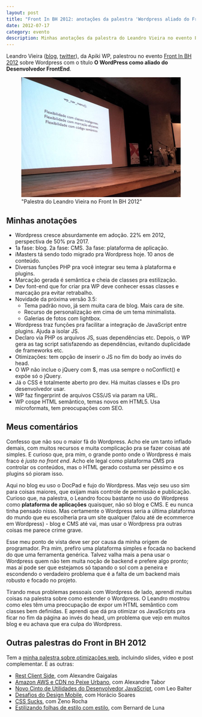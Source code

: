 ```yaml
---
layout: post
title: "Front In BH 2012: anotações da palestra 'Wordpress aliado do Front End' do Leandro Vieira"
date: 2012-07-17
category: evento
description: Minhas anotações da palestra do Leandro Vieira no evento Front in BH 2012
---
```


Leandro Vieira ([blog](http://leandrovieira.com/), [twitter](https://twitter.com/leandrovieira/)), da Apiki WP, palestrou no evento [Front In BH 2012](http://www.frontinbh.com.br/) sobre Wordpress com o título **O WordPress como aliado do Desenvolvedor FrontEnd**.

<figure>
	<img src="/img/posts/frontinbh2012/leandro.jpg">
	<figcaption>"Palestra do Leandro Vieira no Front In BH 2012"</figcaption>
</figure>

## Minhas anotações

* Wordpress cresce absurdamente em adoção. 22% em 2012, perspectiva de 50% pra 2017.
* 1a fase: blog. 2a fase: CMS. 3a fase: plataforma de aplicação.
* iMasters tá sendo todo migrado pra Wordpress hoje. 10 anos de conteúdo.
* Diversas funções PHP pra você integrar seu tema à plataforma e plugins.
* Marcação gerada é semântica e cheia de classes pra estilização.
* Dev font-end que for criar pra WP deve conhecer essas classes e marcação pra evitar retrabalho.
* Novidade da próxima versão 3.5:
	* Tema padrão novo, já sem muita cara de blog. Mais cara de site.
	* Recurso de personalização em cima de um tema minimalista.
	* Galerias de fotos com lightbox.
* Wordpress traz funções pra facilitar a integração de JavaScript entre plugins. Ajuda a isolar JS.
* Declaro via PHP os arquivos JS, suas dependências etc. Depois, o WP gera as tag script satisfazendo as dependências, evitando duplicidade de frameworks etc.
* Otimizações: tem opção de inserir o JS no fim do body ao invés do head.
* O WP não inclue o jQuery com $, mas usa sempre o noConflict() e expõe só o jQuery.
* Já o CSS é totalmente aberto pro dev. Há muitas classes e IDs pro desenvolvedor usar.
* WP faz fingerprint de arquivos CSS/JS via param na URL.
* WP cospe HTML semântico, temas novos em HTML5. Usa microformats, tem preocupações com SEO.

## Meus comentários

Confesso que não sou o maior fã do Wordpress. Acho ele um tanto inflado demais, com muitos recursos e muita complicação pra se fazer coisas até simples. E curioso que, pra mim, o grande ponto onde o Wordpress é mais fraco é *justo no front end*. Acho ele legal como plataforma CMS pra controlar os conteúdos, mas o HTML gerado costuma ser péssimo e os plugins só pioram isso.

Aqui no blog eu uso o DocPad e fujo do Wordpress. Mas vejo seu uso sim para coisas maiores, que exijam mais controle de permissão e publicação. Curioso que, na palestra, o Leandro focou bastante no uso do Wordpress como **plataforma de aplicações** quaisquer, não só blog e CMS. E eu nunca tinha pensado nisso. Mas certamente o Wordpress seria a última plataforma do mundo que eu escolheria pra um site qualquer (falou até de ecommerce em Wordpress) - blog e CMS até vai, mas usar o Wordpress pra outras coisas me parece crime grave.

Esse meu ponto de vista deve ser por causa da minha origem de programador. Pra mim, prefiro uma plataforma simples e focada no backend do que uma ferramenta genérica. Talvez valha mais a pena usar o Wordpress quem não tem muita noção de backend e prefere algo pronto; mas aí pode ser que estejamos só tapando o sol com a peneira e escondendo o verdadeiro problema que é a falta de um backend mais robusto e focado no projeto.

Tirando meus problemas pessoais com Wordpress de lado, aprendi muitas coisas na palestra sobre como estender o Wordpress. O Leandro mostrou como eles têm uma preocupação de expor um HTML semântico com classes bem definidas. E aprendi que dá pra otimizar os JavaScripts pra ficar no fim da página ao invés do head, um problema que vejo em muitos blog e eu achava que era culpa do Wordpress.

## Outras palestras do Front in BH 2012

Tem a [minha palestra sobre otimizações web](/frontinbh-otimizacoes-web/), incluindo slides, vídeo e post complementar. E as outras:

* [Rest Client Side](/front-in-bh-rest-client-side-alexandre-gaigalas/), com Alexandre Gaigalas
* [Amazon AWS e CDN no Peixe Urbano](/front-in-bh-peixe-urbano-amazon-cdn-alexandre-tabor/), com Alexandre Tabor
* [Novo Cinto de Utilidades do Desenvolvedor JavaScript](/front-in-bh-novidades-mozilla-leo-balter/), com Leo Balter
* [Desafios do Design Mobile](/front-in-bh-desafios-design-mobile-horacio-soares/), com Horácio Soares
* [CSS Sucks](/front-in-bh-css-sucks-zeno-rocha/), com Zeno Rocha
* [Estilizando folhas de estilo com estilo](/front-in-bh-estilizando-css-com-estilo-bernard-de-luna/), com Bernard de Luna

